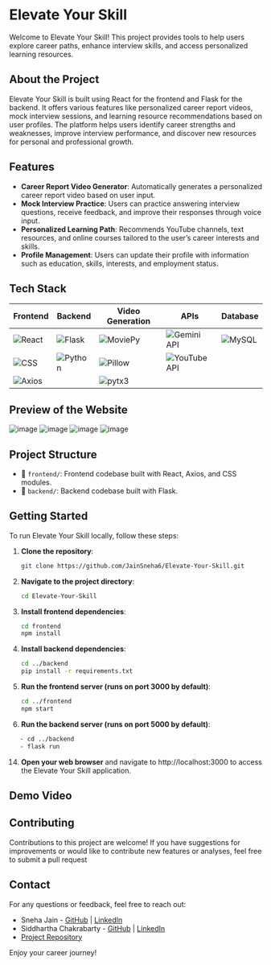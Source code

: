 # Elevate Your Skill

Welcome to Elevate Your Skill! This project provides tools to help users explore career paths, enhance interview skills, and access personalized learning resources.

## About the Project

Elevate Your Skill is built using React for the frontend and Flask for the backend. It offers various features like personalized career report videos, mock interview sessions, and learning resource recommendations based on user profiles. The platform helps users identify career strengths and weaknesses, improve interview performance, and discover new resources for personal and professional growth.

## Features

- **Career Report Video Generator**: Automatically generates a personalized career report video based on user input.
- **Mock Interview Practice**: Users can practice answering interview questions, receive feedback, and improve their responses through voice input.
- **Personalized Learning Path**: Recommends YouTube channels, text resources, and online courses tailored to the user’s career interests and skills.
- **Profile Management**: Users can update their profile with information such as education, skills, interests, and employment status.

## Tech Stack

| Frontend | Backend | Video Generation | APIs | Database |
| --- | --- | --- | --- | --- |
| ![React](https://upload.wikimedia.org/wikipedia/commons/a/a7/React-icon.svg) | ![Flask](https://upload.wikimedia.org/wikipedia/commons/3/3c/Flask_logo.svg) | ![MoviePy](https://raw.githubusercontent.com/Zulko/moviepy/master/logo/logo_green_square.png) | ![Gemini API](https://gemini.com/assets/logos/gemini-logo-dark-blue-8712f7c998dc8b230b6454df7ffda65e.svg) | ![MySQL](https://upload.wikimedia.org/wikipedia/en/d/dd/MySQL_logo.svg) |
| ![CSS](https://upload.wikimedia.org/wikipedia/commons/d/d5/CSS3_logo_and_wordmark.svg) | ![Python](https://upload.wikimedia.org/wikipedia/commons/c/c3/Python-logo-notext.svg) | ![Pillow](https://pillow.readthedocs.io/en/stable/_static/pillow-logo.png) | ![YouTube API](https://upload.wikimedia.org/wikipedia/commons/7/75/YouTube_social_white_square_%282017%29.svg) |  |
| ![Axios](https://axios-http.com/assets/logo.svg) |  | ![pytx3](https://pytx3.readthedocs.io/en/stable/_static/pyttsx3.png) |


## Preview of the Website

![image](https://github.com/user-attachments/assets/9e4d6ac2-64f1-4ce4-98f9-2fbd20da5d00)
![image](https://github.com/user-attachments/assets/cfe1c355-9603-4318-98a1-3a1932c3077c)
![image](https://github.com/user-attachments/assets/d47f65b5-e9ae-42b6-85bf-2be79b9b0e3d)
![image](https://github.com/user-attachments/assets/19c06b14-e07f-468a-9233-0bb82f84cdf8)






## Project Structure
- 📁 `frontend/`: Frontend codebase built with React, Axios, and CSS modules.
- 📁 `backend/`: Backend codebase built with Flask.

## Getting Started

To run Elevate Your Skill locally, follow these steps:

1. **Clone the repository**:  
   ```bash
   git clone https://github.com/JainSneha6/Elevate-Your-Skill.git
   ```

2. **Navigate to the project directory**:
   ```bash
   cd Elevate-Your-Skill
   ```
3. **Install frontend dependencies**:
   ```bash
   cd frontend
   npm install
   ```                
10. **Install backend dependencies**:
    ```bash
    cd ../backend
    pip install -r requirements.txt
    ```
12. **Run the frontend server (runs on port 3000 by default)**:
    ```bash
    cd ../frontend
    npm start
    ```
13. **Run the backend server (runs on port 5000 by default)**:
   ```bash
      - cd ../backend
      - flask run
   ```
14. **Open your web browser** and navigate to http://localhost:3000 to access the Elevate Your Skill application.

## Demo Video




## Contributing

Contributions to this project are welcome! If you have suggestions for improvements or would like to contribute new features or analyses, feel free to submit a pull request

## Contact

For any questions or feedback, feel free to reach out:

- Sneha Jain - [GitHub](https://github.com/JainSneha6) | [LinkedIn](https://www.linkedin.com/in/sneha-jain-473357261/)
- Siddhartha Chakrabarty - [GitHub](https://github.com/SiddharthaChakrabarty) | [LinkedIn](https://www.linkedin.com/in/siddharthachakrabarty)
- [Project Repository](https://github.com/JainSneha6/Elevate-Your-Skill)

Enjoy your career journey!

